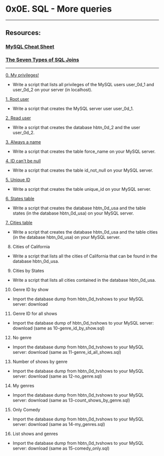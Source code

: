 # 0x0E. SQL - More queries
---
## Resources:
### [MySQL Cheat Sheet](https://intellipaat.com/mediaFiles/2019/02/SQL-Commands-Cheat-Sheet.pdf)
### [The Seven Types of SQL Joins](https://tableplus.com/blog/2018/09/a-beginners-guide-to-seven-types-of-sql-joins.html)
---
[0. My privileges!](https://github.com/Matiko-Codes/alx-higher_level_programming/blob/master/0x0E-SQL_more_queries/0-privileges.sql)
* Write a script that lists all privileges of the MySQL users user_0d_1 and user_0d_2 on your server (in localhost).

[1. Root user](https://github.com/Matiko-Codes/alx-higher_level_programming/blob/master/0x0E-SQL_more_queries/1-create_user.sql)
* Write a script that creates the MySQL server user user_0d_1.

[2. Read user](https://github.com/Matiko-Codes/alx-higher_level_programming/blob/master/0x0E-SQL_more_queries/2-create_read_user.sql)
* Write a script that creates the database hbtn_0d_2 and the user user_0d_2.

[3. Always a name](https://github.com/Matiko-Codes/alx-higher_level_programming/blob/master/0x0E-SQL_more_queries/3-force_name.sql)
* Write a script that creates the table force_name on your MySQL server.

[4. ID can't be null](https://github.com/Matiko-Codes/alx-higher_level_programming/blob/master/0x0E-SQL_more_queries/4-never_empty.sql)
* Write a script that creates the table id_not_null on your MySQL server.

[5. Unique ID](https://github.com/Matiko-Codes/alx-higher_level_programming/blob/master/0x0E-SQL_more_queries/5-unique_id.sql)
* Write a script that creates the table unique_id on your MySQL server.

[6. States table](https://github.com/Matiko-Codes/alx-higher_level_programming/blob/master/0x0E-SQL_more_queries/6-states.sql)
* Write a script that creates the database hbtn_0d_usa and the table states (in the database hbtn_0d_usa) on your MySQL server.

[7. Cities table](https://github.com/Matiko-Codes/alx-higher_level_programming/blob/master/0x0E-SQL_more_queries/7-cities.sql)
* Write a script that creates the database hbtn_0d_usa and the table cities (in the database hbtn_0d_usa) on your MySQL server.

8. Cities of California
* Write a script that lists all the cities of California that can be found in the database hbtn_0d_usa.
9. Cities by States
* Write a script that lists all cities contained in the database hbtn_0d_usa.
10. Genre ID by show
* Import the database dump from hbtn_0d_tvshows to your MySQL server: download
11. Genre ID for all shows
* Import the database dump of hbtn_0d_tvshows to your MySQL server: download (same as 10-genre_id_by_show.sql)
12. No genre
* Import the database dump from hbtn_0d_tvshows to your MySQL server: download (same as 11-genre_id_all_shows.sql)
13. Number of shows by genre
* Import the database dump from hbtn_0d_tvshows to your MySQL server: download (same as 12-no_genre.sql)
14. My genres
* Import the database dump from hbtn_0d_tvshows to your MySQL server: download (same as 13-count_shows_by_genre.sql)
15. Only Comedy
* Import the database dump from hbtn_0d_tvshows to your MySQL server: download (same as 14-my_genres.sql)
16. List shows and genres
* Import the database dump from hbtn_0d_tvshows to your MySQL server: download (same as 15-comedy_only.sql)
